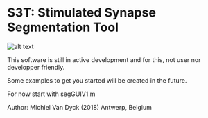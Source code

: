 # S3T: Stimulated Synapse Segmentation Tool
![alt text](https://github.com/meChiel/S3T/blob/master/my_icon.png "S3T Logo")


This software is still in active development and for this, not user nor
developper friendly.

Some examples to get you started will be created in the future.

For now start with segGUIV1.m

Author: Michiel Van Dyck (2018) Antwerp, Belgium

